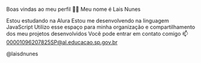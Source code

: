 Boas vindas ao meu perfil 💙💙
Meu nome é Lais Nunes

Estou estudando na Alura
Estou me desenvolvendo na linguagem JavaScript
Utilizo esse espaço para minha organização e compartilhamento dos meu projetos desenvolvidos
Você pode entrar em contato comigo 📫
00001096207825SP@al.educacao.sp.gov.br

@laisdnunes
